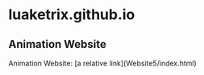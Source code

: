 # luaketrix.github.io

<h2>Animation Website</h2>
Animation Website: [a relative link](Website5/index.html)
